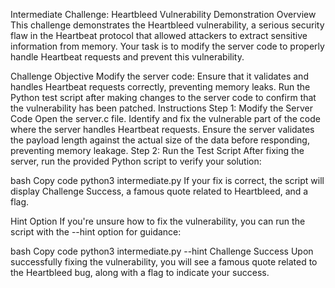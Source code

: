Intermediate Challenge: Heartbleed Vulnerability Demonstration
Overview
This challenge demonstrates the Heartbleed vulnerability, a serious security flaw in the Heartbeat protocol that allowed attackers to extract sensitive information from memory. Your task is to modify the server code to properly handle Heartbeat requests and prevent this vulnerability.

Challenge Objective
Modify the server code: Ensure that it validates and handles Heartbeat requests correctly, preventing memory leaks.
Run the Python test script after making changes to the server code to confirm that the vulnerability has been patched.
Instructions
Step 1: Modify the Server Code
Open the server.c file.
Identify and fix the vulnerable part of the code where the server handles Heartbeat requests.
Ensure the server validates the payload length against the actual size of the data before responding, preventing memory leakage.
Step 2: Run the Test Script
After fixing the server, run the provided Python script to verify your solution:

bash
Copy code
python3 intermediate.py
If your fix is correct, the script will display Challenge Success, a famous quote related to Heartbleed, and a flag.

Hint Option
If you're unsure how to fix the vulnerability, you can run the script with the --hint option for guidance:

bash
Copy code
python3 intermediate.py --hint
Challenge Success
Upon successfully fixing the vulnerability, you will see a famous quote related to the Heartbleed bug, along with a flag to indicate your success.

